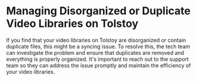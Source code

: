 # Managing Disorganized or Duplicate Video Libraries on Tolstoy

If you find that your video libraries on Tolstoy are disorganized or contain duplicate files, this might be a syncing issue. To resolve this, the tech team can investigate the problem and ensure that duplicates are removed and everything is properly organized. It's important to reach out to the support team so they can address the issue promptly and maintain the efficiency of your video libraries.